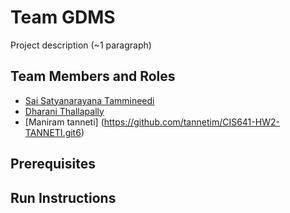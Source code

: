 # Team GDMS

Project description (~1 paragraph)

## Team Members and Roles

* [Sai Satyanarayana 
Tammineedi](https://github.com/saitammineedi19/CIS641-HW2-Tammineedi.git)
* [Dharani Thallapally](https://github.com/thallapd/CIS641-HW2-THALLAPALLY.git)
* [Maniram tanneti] (https://github.com/tannetim/CIS641-HW2-TANNETI.git6)

## Prerequisites

## Run Instructions
